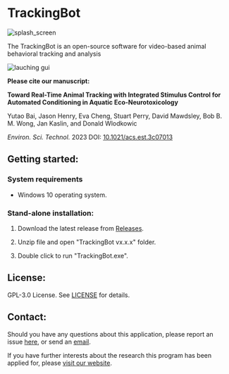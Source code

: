 # TrackingBot

![splash_screen](https://user-images.githubusercontent.com/49441654/153735118-b5fd7fc2-fd11-4179-b9c1-1e5c4985f3dc.png)



The TrackingBot is an open-source software for video-based animal behavioral tracking and analysis



![lauching gui](https://github.com/Ayanaminn/TrackingBot/assets/49441654/57dd7f7b-cf9f-4475-9648-08064bd925c1)




**Please cite our manuscript:**

**Toward Real-Time Animal Tracking with Integrated Stimulus Control for Automated Conditioning in Aquatic Eco-Neurotoxicology**

Yutao Bai, Jason Henry, Eva Cheng, Stuart Perry, David Mawdsley, Bob B. M. Wong, Jan Kaslin, and Donald Wlodkowic

*Environ. Sci. Technol.* 2023  DOI: [10.1021/acs.est.3c07013](https://doi.org/10.1021/acs.est.3c07013)

Getting started:
------------

### System requirements

* Windows 10 operating system.


### Stand-alone installation:

1. Download the latest release from [Releases](https://github.com/Ayanaminn/TrackingBot/releases).

2. Unzip file and open "TrackingBot vx.x.x" folder.

3. Double click to run "TrackingBot.exe".

License:
------------

GPL-3.0 License. See [LICENSE](https://github.com/Ayanaminn/TrackingBot/blob/master/LICENSE) for details.


Contact:
------------

Should you have any questions about this application, please report an issue [here](https://github.com/Ayanaminn/TrackingBot/issues), or send an [email](mailto:donald.wlodkowic@rmit.edu.au).

If you have further interests about the research this program has been applied for, please [visit our website](https://neurotoxlab.com).

